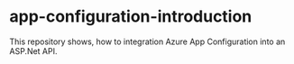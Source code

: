 # app-configuration-introduction
This repository shows, how to integration Azure App Configuration into an ASP.Net API.
